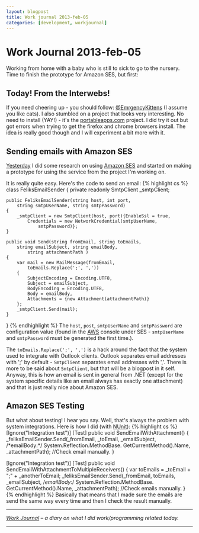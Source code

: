 ```yaml
---
layout: blogpost
title: Work journal 2013-feb-05
categories: [development, workjournal]
---
```


# Work Journal 2013-feb-05

Working from home with a baby who is still to sick to go to the nursery. Time to finish the prototype for Amazon SES, but first: 

<h2>Today! From the Interwebs!</h2>
<p>
If you need cheering up - you should follow: <a href="https://twitter.com/EmrgencyKittens">@EmrgencyKittens</a> (I assume you like cats). 
I also stumbled on a project that looks very interesting. No need to install (YAY!) - it's the <a href="http://portableapps.com/">portableapps.com</a> project. I did try it out but got errors when trying to get the firefox and chrome browsers install. The idea is really good though and I will experiment a bit more with it. </p>
<h2>Sending emails with Amazon SES</h2>
<p>
<a href="/blog/work-journal-2013-feb-04">Yesterday</a> I did some research on using <a href="http://aws.amazon.com/ses/">Amazon SES</a> and started on making a prototype for using the service from the project I'm working on. 

It is really quite easy. Here's the code to send an email:
{% highlight cs  %}
class FeliksEmailSender
{
	private readonly SmtpClient _smtpClient;

	public FeliksEmailSender(string host, int port, 
		string smtpUserName, string smtpPassword)
	{
		_smtpClient = new SmtpClient(host, port){EnableSsl = true, 
			Credentials = new NetworkCredential(smtpUserName, 
				smtpPassword)};
	}

	public void Send(string fromEmail, string toEmails, 
		string emailSubject, string emailBody, 
			string attachmentPath )
	{
		var mail = new MailMessage(fromEmail, 
			toEmails.Replace(';', ','))
		{
			SubjectEncoding = Encoding.UTF8,
			Subject = emailSubject,
			BodyEncoding = Encoding.UTF8,
			Body = emailBody,
			Attachments = {new Attachment(attachmentPath)}
		};
		_smtpClient.Send(mail);
	}
}
{% endhighlight %}
The <code>host</code>, <code>post</code>, <code>smtpUserName</code> and <code>smtpPassword</code> are configuration value (found in the <a href="http://aws.amazon.com/">AWS</a> console under SES - <code>smtpUserName</code> and <code>smtpPassword</code> must be generated the first time.). 

The <code>toEmails.Replace(';', ',')</code> is a hack around the fact that the system used to integrate with Outlook clients. Outlook separates email addresses with ';' by default - <code>SmtpClient</code> separates email addresses with ','. There is more to be said about <code>SmtpClient</code>, but that will be a blogpost in it self.
Anyway, this is how an email is sent in general from .NET (except for the system specific details like an email always has exactly one attachment) and that is just really nice about Amazon SES. 
</p>
<h2>Amazon SES Testing</h2>
<p>
But what about testing! I hear you say. Well, that's always the problem with system integrations. Here is how I did (with <a href="http://nunit.org/">NUnit</a>):
{% highlight cs  %}
[Ignore("Integration test")]
[Test]
public void SendEmailWithAttachment()
{
	_feliksEmailSender.Send(_fromEmail, _toEmail, _emailSubject, 
		/*emailBody:*/ System.Reflection.MethodBase.
			GetCurrentMethod().Name, _attachmentPath);
	//Check email manually.
}

[Ignore("Integration test")]
[Test]
public void SendEmailWithAttachmentToMultipleReceivers()
{
	var toEmails = _toEmail + ";" + _anotherToEmail;
	_feliksEmailSender.Send(_fromEmail, toEmails, _emailSubject, 
		/*emailBody:*/ System.Reflection.MethodBase.
			GetCurrentMethod().Name, _attachmentPath);
	//Check emails manually.
}
{% endhighlight %}
Basically that means that I made sure the emails are send the same way every time and then I check the result manually. 
</p>

<hr />

<em><a href="/blog/work-journal-what-workprogramming-related-did-i-learn-today">Work Journal</a> – a diary on what I did work/programming related today.</em>

<hr />
